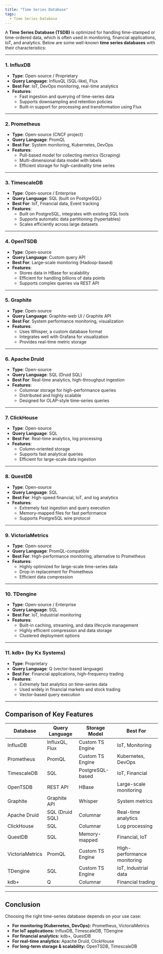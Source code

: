 ```yaml
---
title: "Time Series Database"
tags:
  - Time Series Database
---
```


A **Time Series Database (TSDB)** is optimized for handling time-stamped or time-ordered data, which is often used in monitoring, financial applications, IoT, and analytics. Below are some well-known **time series databases** with their characteristics:

---

### **1. InfluxDB**  
   - **Type**: Open-source / Proprietary  
   - **Query Language**: InfluxQL (SQL-like), Flux  
   - **Best For**: IoT, DevOps monitoring, real-time analytics  
   - **Features**:
     - Fast ingestion and querying of time-series data
     - Supports downsampling and retention policies  
     - Built-in support for processing and transformation using Flux  

---

### **2. Prometheus**  
   - **Type**: Open-source (CNCF project)  
   - **Query Language**: PromQL  
   - **Best For**: System monitoring, Kubernetes, DevOps  
   - **Features**:
     - Pull-based model for collecting metrics (Scraping)  
     - Multi-dimensional data model with labels  
     - Efficient storage for high-cardinality time series  

---

### **3. TimescaleDB**  
   - **Type**: Open-source / Enterprise  
   - **Query Language**: SQL (built on PostgreSQL)  
   - **Best For**: IoT, Financial data, Event tracking  
   - **Features**:
     - Built on PostgreSQL, integrates with existing SQL tools  
     - Supports automatic data partitioning (hypertables)  
     - Scales efficiently across large datasets  

---

### **4. OpenTSDB**  
   - **Type**: Open-source  
   - **Query Language**: Custom query API  
   - **Best For**: Large-scale monitoring (Hadoop-based)  
   - **Features**:
     - Stores data in HBase for scalability  
     - Efficient for handling billions of data points  
     - Supports complex queries via REST API  

---

### **5. Graphite**  
   - **Type**: Open-source  
   - **Query Language**: Graphite-web UI / Graphite API  
   - **Best For**: System performance monitoring, visualization  
   - **Features**:
     - Uses Whisper, a custom database format  
     - Integrates well with Grafana for visualization  
     - Provides real-time metric storage  

---

### **6. Apache Druid**  
   - **Type**: Open-source  
   - **Query Language**: SQL (Druid SQL)  
   - **Best For**: Real-time analytics, high-throughput ingestion  
   - **Features**:
     - Columnar storage for high-performance queries  
     - Distributed and highly scalable  
     - Designed for OLAP-style time-series queries  

---

### **7. ClickHouse**  
   - **Type**: Open-source  
   - **Query Language**: SQL  
   - **Best For**: Real-time analytics, log processing  
   - **Features**:
     - Column-oriented storage  
     - Supports fast analytical queries  
     - Efficient for large-scale data ingestion  

---

### **8. QuestDB**  
   - **Type**: Open-source  
   - **Query Language**: SQL  
   - **Best For**: High-speed financial, IoT, and log analytics  
   - **Features**:
     - Extremely fast ingestion and query execution  
     - Memory-mapped files for fast performance  
     - Supports PostgreSQL wire protocol  

---

### **9. VictoriaMetrics**  
   - **Type**: Open-source  
   - **Query Language**: PromQL-compatible  
   - **Best For**: High-performance monitoring, alternative to Prometheus  
   - **Features**:
     - Highly optimized for large-scale time-series data  
     - Drop-in replacement for Prometheus  
     - Efficient data compression  

---

### **10. TDengine**  
   - **Type**: Open-source / Enterprise  
   - **Query Language**: SQL  
   - **Best For**: IoT, Industrial monitoring  
   - **Features**:
     - Built-in caching, streaming, and data lifecycle management  
     - Highly efficient compression and data storage  
     - Clustered deployment options  

---

### **11. kdb+ (by Kx Systems)**  
   - **Type**: Proprietary  
   - **Query Language**: Q (vector-based language)  
   - **Best For**: Financial applications, high-frequency trading  
   - **Features**:
     - Extremely fast analytics on time-series data  
     - Used widely in financial markets and stock trading  
     - Vector-based query execution  

---

## **Comparison of Key Features**  

| Database       | Query Language | Storage Model | Best For |
|---------------|---------------|---------------|----------|
| InfluxDB      | InfluxQL, Flux | Custom TS Engine | IoT, Monitoring |
| Prometheus    | PromQL         | Custom TS Engine | Kubernetes, DevOps |
| TimescaleDB   | SQL            | PostgreSQL-based | IoT, Financial |
| OpenTSDB      | REST API       | HBase           | Large-scale monitoring |
| Graphite      | Graphite API   | Whisper        | System metrics |
| Apache Druid  | SQL (Druid SQL)| Columnar       | Real-time analytics |
| ClickHouse    | SQL            | Columnar       | Log processing |
| QuestDB       | SQL            | Memory-mapped  | Financial, IoT |
| VictoriaMetrics| PromQL        | Custom TS Engine | High-performance monitoring |
| TDengine      | SQL            | Custom TS Engine | IoT, Industrial data |
| kdb+          | Q              | Columnar       | Financial trading |

---

## **Conclusion**  
Choosing the right time-series database depends on your use case:  
- **For monitoring (Kubernetes, DevOps):** Prometheus, VictoriaMetrics  
- **For IoT applications:** InfluxDB, TimescaleDB, TDengine  
- **For financial analytics:** kdb+, QuestDB  
- **For real-time analytics:** Apache Druid, ClickHouse  
- **For long-term storage & scalability:** OpenTSDB, TimescaleDB  
